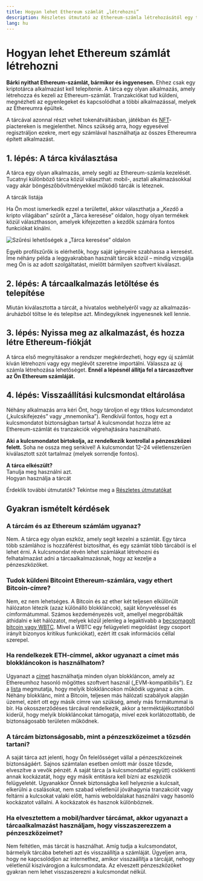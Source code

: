 ```yaml
---
title: Hogyan lehet Ethereum számlát „létrehozni”
description: Részletes útmutató az Ethereum-számla létrehozásától egy tárca segítségével.
lang: hu
---
```


# Hogyan lehet Ethereum számlát létrehozni

**Bárki nyithat Ethereum-számlát, bármikor és ingyenesen.** Ehhez csak egy kriptotárca alkalmazást kell telepítenie. A tárca egy olyan alkalmazás, amely létrehozza és kezeli az Ethereum-számlát. Tranzakciókat tud küldeni, megnézheti az egyenlegeket és kapcsolódhat a többi alkalmazással, melyek az Ethereumra épültek.

A tárcával azonnal részt vehet tokenátváltásban, játékban és [NFT](/glossary/#nft)-piactereken is megjelenthet. Nincs szükség arra, hogy egyesével regisztráljon ezekre, mert egy számlával használhatja az összes Ethereumra épített alkalmazást.

## 1. lépés: A tárca kiválasztása

A tárca egy olyan alkalmazás, amely segíti az Ethereum-számla kezelését. Tucatnyi különböző tárca közül választhat: mobil-, asztali alkalmazásokkal vagy akár böngészőbővítményekkel működő tárcák is léteznek.


<ButtonLink href="/wallets/find-wallet/">
  A tárcák listája
</ButtonLink>

Ha Ön most ismerkedik ezzel a területtel, akkor választhatja a „Kezdő a kripto világában” szűrőt a „Tárca keresése” oldalon, hogy olyan termékek közül választhasson, amelyek kifejezetten a kezdők számára fontos funkciókat kínálni.

![Szűrési lehetőségek a „Tárca keresése” oldalon](./wallet-box.png)

Egyéb profilszűrők is elérhetők, hogy saját igényeire szabhassa a keresést. Íme néhány példa a leggyakrabban használt tárcák közül – mindig vizsgálja meg Ön is az adott szolgáltatást, mielőtt bármilyen szoftvert kiválaszt.

## 2. lépés: A tárcaalkalmazás letöltése és telepítése

Miután kiválasztotta a tárcát, a hivatalos webhelyéről vagy az alkalmazás-áruházból töltse le és telepítse azt. Mindegyiknek ingyenesnek kell lennie.

## 3. lépés: Nyissa meg az alkalmazást, és hozza létre Ethereum-fiókját

A tárca első megnyitásakor a rendszer megkérdezheti, hogy egy új számlát kíván létrehozni vagy egy meglévőt szeretne importálni. Válassza az új számla létrehozása lehetőséget. **Ennél a lépésnél állítja fel a tárcaszoftver az Ön Ethereum számláját.**

## 4. lépés: Visszaállítási kulcsmondat eltárolása

Néhány alkalmazás arra kéri Önt, hogy tároljon el egy titkos kulcsmondatot („kulcskifejezés” vagy „mnemonika”). Rendkívül fontos, hogy ezt a kulcsmondatot biztonságban tartsa! A kulcsmondat hozza létre az Ethereum-számlát és tranzakciók végrehajtására használható.

**Aki a kulcsmondatot birtokolja, az rendelkezik kontrollal a pénzeszközei felett.** Soha ne ossza meg senkivel! A kulcsmondat 12–24 véletlenszerűen kiválasztott szót tartalmaz (melyek sorrendje fontos).

<div>
<InfoBanner shouldSpaceBetween emoji=":eyes:">
  <div><b>A tárca elkészült?</b><br/>Tanulja meg használni azt.</div>
  <ButtonLink href="/guides/how-to-use-a-wallet">
    Hogyan használja a tárcát
  </ButtonLink>
</InfoBanner>
</div>

Érdeklik további útmutatók? Tekintse meg a [Részletes útmutatókat](/guides/)

## Gyakran ismételt kérdések

### A tárcám és az Ethereum számlám ugyanaz?

Nem. A tárca egy olyan eszköz, amely segít kezelni a számlát. Egy tárca több számlához is hozzáférést biztosíthat, és egy számlát több tárcából is el lehet érni. A kulcsmondat révén lehet számlákat létrehozni és felhatalmazást adni a tárcaalkalmazásnak, hogy az kezelje a pénzeszközöket.

### Tudok küldeni Bitcoint Ethereum-számlára, vagy ethert Bitcoin-címre?

Nem, ez nem lehetséges. A Bitcoin és az ether két teljesen elkülönült hálózaton létezik (azaz különálló blokkláncok), saját könyveléssel és címformátummal. Számos kezdeményezés volt, amellyel megpróbálták áthidalni e két hálózatot, melyek közül jelenleg a legaktívabb a [becsomagolt bitcoin vagy WBTC](https://www.bitcoin.com/get-started/what-is-wbtc/). Mivel a WBTC egy felügyeleti megoldást (egy csoport irányít bizonyos kritikus funkciókat), ezért itt csak információs céllal szerepel.

### Ha rendelkezek ETH-címmel, akkor ugyanazt a címet más blokkláncokon is használhatom?

Ugyanazt a [címet](/glossary/#address) használhatja minden olyan blokkláncon, amely az Ethereumhoz hasonló mögöttes szoftvert használ („EVM-kompatibilis”). Ez a [lista](https://chainlist.org/) megmutatja, hogy melyik blokkláncokon működik ugyanaz a cím. Néhány blokklánc, mint a Bitcoin, teljesen más hálózati szabályok alapján üzemel, ezért ott egy másik címre van szükség, amely más formátummal is bír. Ha okosszerződéses tárcával rendelkezik, akkor a terméktájékoztatóból kiderül, hogy melyik blokkláncokat támogatja, mivel ezek korlátozottabb, de biztonságosabb területen működnek.

### A tárcám biztonságosabb, mint a pénzeszközeimet a tőzsdén tartani?

A saját tárca azt jelenti, hogy Ön felelősséget vállal a pénzeszközeinek biztonságáért. Sajnos számtalan esetben omlott már össze tőzsde, elveszítve a vevők pénzét. A saját tárca (a kulcsmondattal együtt) csökkenti annak kockázatát, hogy egy másik entitásra kell bízni az eszközök felügyeletét. Ugyanakkor Önnek biztonságba kell helyeznie a kulcsait, elkerülni a csalásokat, nem szabad véletlenül jóváhagynia tranzakciót vagy feltárni a kulcsokat valaki előtt, hamis weboldalakat használni vagy hasonló kockázatot vállalni. A kockázatok és hasznok különböznek.

### Ha elvesztettem a mobil/hardver tárcámat, akkor ugyanazt a tárcaalkalmazást használjam, hogy visszaszerezzem a pénzeszközeimet?

Nem feltétlen, más tárcát is használhat. Amíg tudja a kulcsmondatot, bármelyik tárcába beteheti azt és visszaállítja a számláját. Ügyeljen arra, hogy ne kapcsolódjon az internethez, amikor visszaállítja a tárcáját, nehogy véletlenül kiszivárogjon a kulcsmondata. Az elveszett pénzeszközöket gyakran nem lehet visszaszerezni a kulcsmondat nélkül.
